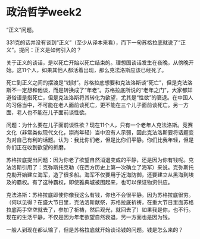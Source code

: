 # 政治哲学week2

“正义”问题。

331克的话并没有谈到“正义”（至少从译本来看），而下一句苏格拉底就说了“正义”。提问：正义是如何引入的？

关于正义的谈话，是以死亡开始以死亡结束的。理想国谈话发生在夜晚，从傍晚开始。这11个人，如果其他人都活着出现，那么克法洛斯应该已经死了。

死亡到正义之间的摆渡是“钱财”。苏格拉底想要和克法洛斯谈“死亡”，但是克法洛斯不一定想和他谈，而是转换成了“年老”。苏格拉底所说的“老年之门”，大家都知道俗语是指死亡，但是克法洛斯将其转化为欲望，尤其是“性欲”的衰退。在中国人的习俗当中，不可能在老人面前谈死亡，更不能在三个儿子面前谈死亡。另一方面，老人也不能在儿子面前谈性欲。

问题：为什么要在儿子面前谈性欲？现在11个人，只有一个老年人克法洛斯。竞赛文化（非常类似现代文化，崇尚年轻）当中没有人示弱，因此克法洛斯要将话题变为对自己有利的话题。认为：我比你们老，但是比你们平静。你们比我年轻，但是你们正在收到欲望的折磨。

苏格拉底提出问题：因为你老了欲望自然消退变成的平静，还是因为你有钱呢。克法洛斯引用了：克弥斯托克勒（在西方历史上第一次确立了海军）来说。克弥斯托克勒开始建立海军，造了很多船。海军不仅要用于近海防御，还要建立从黑海到埃及的霸权。有了这种霸权，即使雅典城被围起来，也可以保证物资供应。

克法洛斯：苏格拉底即使你像我这么有钱，你也不会很平静。因为苏格拉底很穷。（何以见得？在盛大节日里，克法洛斯献祭，苏格拉底祈祷，在重大节日里面苏格拉底两手空空就去了，参加了祈祷，然后观光，就回去了）如果我是你，也不行。现在的生活平静，不仅是因为年老欲望自然衰退，另一方面也是因为钱。

一般人到现在都认输了，但是苏格拉底就开始谈论钱的问题。钱是怎么来的？